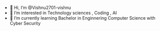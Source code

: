 - 👋 Hi, I’m @Vishnu2701-vishnu
- 👀 I’m interested in Technology sciences , Coding , AI  
- 🌱 I’m currently learning  Bachelor in Enginnering Computer Science with Cyber Security 

<!---
Vishnu2701-vishnu/Vishnu2701-vishnu is a ✨ special ✨ repository because its `README.md` (this file) appears on your GitHub profile.
You can click the Preview link to take a look at your changes.
--->

